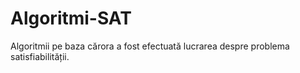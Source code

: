 # Algoritmi-SAT
Algoritmii pe baza cărora a fost efectuată lucrarea despre problema satisfiabilității.
